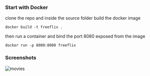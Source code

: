 ### Start with Docker
clone the repo and inside the source folder build the docker image

```docker build -t freeflix .```

then run a container and bind the port 8080 exposed from the image

```docker run -p 8080:8080 freeflix```

### Screenshots

![movies](/doc/screenshots/movies.png "Movies Dashboard")